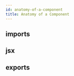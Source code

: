 ```yaml
---
id: anatomy-of-a-component
title: Anatomy of a Component
---
```


## imports



## jsx


## exports
